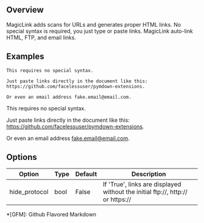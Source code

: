 ## Overview
MagicLink adds scans for URLs and generates proper HTML links.  No special syntax is required, you just type or paste links.  MagicLink auto-link HTML, FTP, and email links.

## Examples

```
This requires no special syntax.

Just paste links directly in the document like this: https://github.com/facelessuser/pymdown-extensions.

Or even an email address fake.email@email.com.
```

This requires no special syntax.

Just paste links directly in the document like this: https://github.com/facelessuser/pymdown-extensions.

Or even an email address fake.email@email.com.

## Options
| Option    | Type | Default |Description |
|-----------|------|---------|------------|
| hide_protocol | bool | False | If 'True', links are displayed without the initial ftp://, http:// or https:// |

*[GFM]:  Github Flavored Markdown
